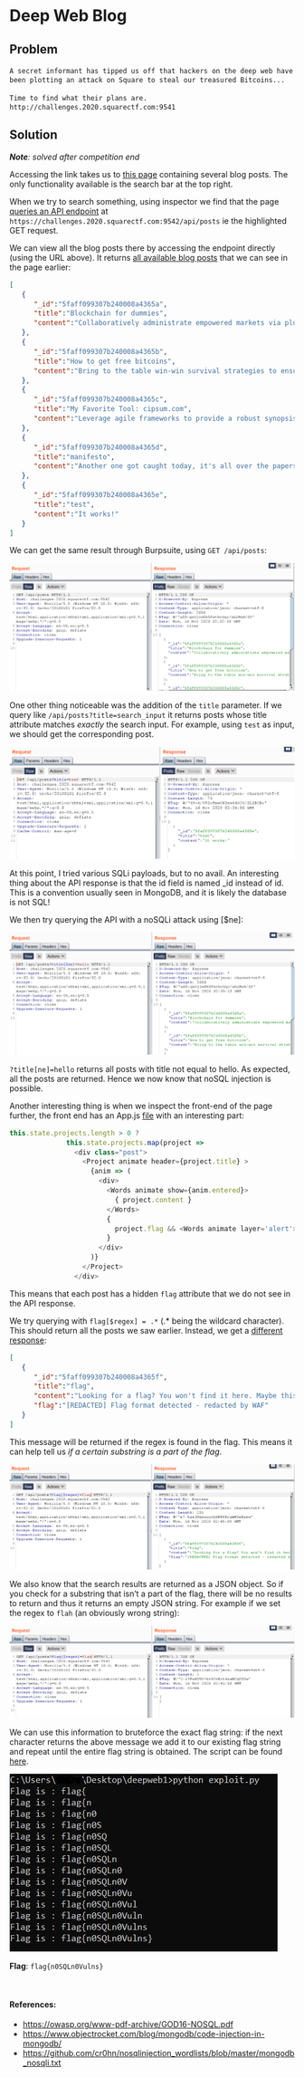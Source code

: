 # Deep Web Blog

## Problem

```
A secret informant has tipped us off that hackers on the deep web have been plotting an attack on Square to steal our treasured Bitcoins...

Time to find what their plans are.
http://challenges.2020.squarectf.com:9541
```

## Solution

***Note**: solved after competition end*

Accessing the link takes us to [this page](images/deepweb1.PNG) containing several blog posts. The only functionality available is the search bar at the top right.

When we try to search something, using inspector we find that the page [queries an API endpoint](images/deepweb1a.PNG) at `https://challenges.2020.squarectf.com:9542/api/posts` ie the highlighted GET request.

We can view all the blog posts there by accessing the endpoint directly (using the URL above). It returns [all available blog posts](images/deepweb1b.PNG) that we can see in the page earlier:

```json
[
   {
      "_id":"5faff099307b240008a4365a",
      "title":"Blockchain for dummies",
      "content":"Collaboratively administrate empowered markets via plug-and-play networks. Dynamically procrastinate B2C users after installed base benefits. Dramatically visualize customer directed convergence without revolutionary ROI.\n\nEfficiently unleash cross-media information without cross-media value. Quickly maximize timely deliverables for real-time schemas. Dramatically maintain clicks-and-mortar solutions without functional solutions."
   },
   {
      "_id":"5faff099307b240008a4365b",
      "title":"How to get free bitcoins",
      "content":"Bring to the table win-win survival strategies to ensure proactive domination. At the end of the day, going forward, a new normal that has evolved from generation X is on the runway heading towards a streamlined cloud solution. User generated content in real-time will have multiple touchpoints for offshoring."
   },
   {
      "_id":"5faff099307b240008a4365c",
      "title":"My Favorite Tool: cipsum.com",
      "content":"Leverage agile frameworks to provide a robust synopsis for high level overviews. Iterative approaches to corporate strategy foster collaborative thinking to further the overall value proposition. Organically grow the holistic world view of disruptive innovation via workplace diversity and empowerment. Bring to the table win-win survival strategies to ensure proactive domination. At the end of the day, going forward, a new normal that has evolved from generation X is on the runway heading towards a streamlined cloud solution. User generated content in real-time will have multiple touchpoints for offshoring. Capitalize on low hanging fruit to identify a ballpark value added activity to beta test. Override the digital divide with additional clickthroughs from DevOps. Nanotechnology immersion along the information highway will close the loop on focusing solely on the bottom line."
   },
   {
      "_id":"5faff099307b240008a4365d",
      "title":"manifesto",
      "content":"Another one got caught today, it's all over the papers.  \"Teenager\nArrested in Computer Crime Scandal\", \"Hacker Arrested after Bank Tampering\"...\n        Damn kids.  They're all alike.\n\n        But did you, in your three-piece psychology and 1950's technobrain,\never take a look behind the eyes of the hacker?  Did you ever wonder what\nmade him tick, what forces shaped him, what may have molded him?\n        I am a hacker, enter my world...\n        Mine is a world that begins with school... I'm smarter than most of\nthe other kids, this crap they teach us bores me...\n        Damn underachiever.  They're all alike."
   },
   {
      "_id":"5faff099307b240008a4365e",
      "title":"test",
      "content":"It works!"
   }
]
```

We can get the same result through Burpsuite, using `GET /api/posts`:

![](images/deepweb2.PNG)

One other thing noticeable was the addition of the `title` parameter. If we query like `/api/posts?title=search_input` it returns posts whose title attribute matches *exactly* the search input. For example, using `test` as input, we should get the corresponding post.

![](images/deepweb3.PNG)

At this point, I tried various SQLi payloads, but to no avail. An interesting thing about the API response is that the id field is named _id instead of id. This is a convention usually seen in MongoDB, and it is likely the database is not SQL!

We then try querying the API with a noSQLi attack using [$ne]:

![](images/deepweb4.PNG)

`?title[ne]=hello` returns all posts with title not equal to hello. As expected, all the posts are returned. Hence we now know that noSQL injection is possible.

Another interesting thing is when we inspect the front-end of the page further, the front end has an App.js [file](files/deepweb/App.js) with an interesting part:

```js
this.state.projects.length > 0 ?
              this.state.projects.map(project =>
                <div class="post">
                  <Project animate header={project.title} >
                    {anim => (
                      <div>
                        <Words animate show={anim.entered}>
                          { project.content }
                        </Words>
                        {
                          project.flag && <Words animate layer='alert'>{project.flag}</Words>
                        }
                      </div>
                    )}
                  </Project>
                </div>
```

This means that each post has a hidden `flag` attribute that we do not see in the API response.

We try querying with `flag[$regex] = .*` (.* being the wildcard character). This should return all the posts we saw earlier. Instead, we get a [different response](images/deepweb5.PNG):

```json
[
   {
      "_id":"5faff099307b240008a4365f",
      "title":"flag",
      "content":"Looking for a flag? You won't find it here. Maybe this can help: https://www.youtube.com/watch?v=Jbix9y8iV38",
      "flag":"[REDACTED] Flag format detected - redacted by WAF"
   }
]
```

This message will be returned if the regex is found in the flag. This means it can help tell us *if a certain substring is a part of the flag*. 

![](images/deepweb6.PNG)

We also know that the search results are returned as a JSON object. So if you check for a substring that isn’t a part of the flag, there will be no results to return and thus it returns an empty JSON string. For example if we set the regex to `flah` (an obviously wrong string):

![](images/deepweb7.PNG)

We can use this information to bruteforce the exact flag string: if the next character returns the above message we add it to our existing flag string and repeat until the entire flag string is obtained. The script can be found [here](files/deepweb/exploit.py).

![](images/deepwebflag.PNG)

**Flag**: `flag{n0SQLn0Vulns}`

&nbsp;

#### References:
* https://owasp.org/www-pdf-archive/GOD16-NOSQL.pdf
* https://www.objectrocket.com/blog/mongodb/code-injection-in-mongodb/
* https://github.com/cr0hn/nosqlinjection_wordlists/blob/master/mongodb_nosqli.txt
